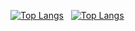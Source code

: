 [![Top Langs](https://github-readme-stats.vercel.app/api?username=abdulrahmansaleh01&show_icons=true&theme=react&locale=en)](https://github-readme-stats.vercel.app/api?username=abdulrahmansaleh01&show_icons=true&theme=dark&locale=en) &nbsp;  [![Top Langs](https://github-readme-stats.vercel.app/api/top-langs/?username=abdulrahmansaleh01&layout=compact&theme=react)](https://github.com/abdulrahmansaleh01/github-readme-stats)

<!--
**abdulrahmansaleh01/abdulrahmansaleh01** is a ✨ _special_ ✨ repository because its `README.md` (this file) appears on your GitHub profile.

Here are some ideas to get you started:

- 🔭 I’m currently working on ...
- 🌱 I’m currently learning ...
- 👯 I’m looking to collaborate on ...
- 🤔 I’m looking for help with ...
- 💬 Ask me about ...
- 📫 How to reach me: ...
- 😄 Pronouns: ...
- ⚡ Fun fact: ...
-->
